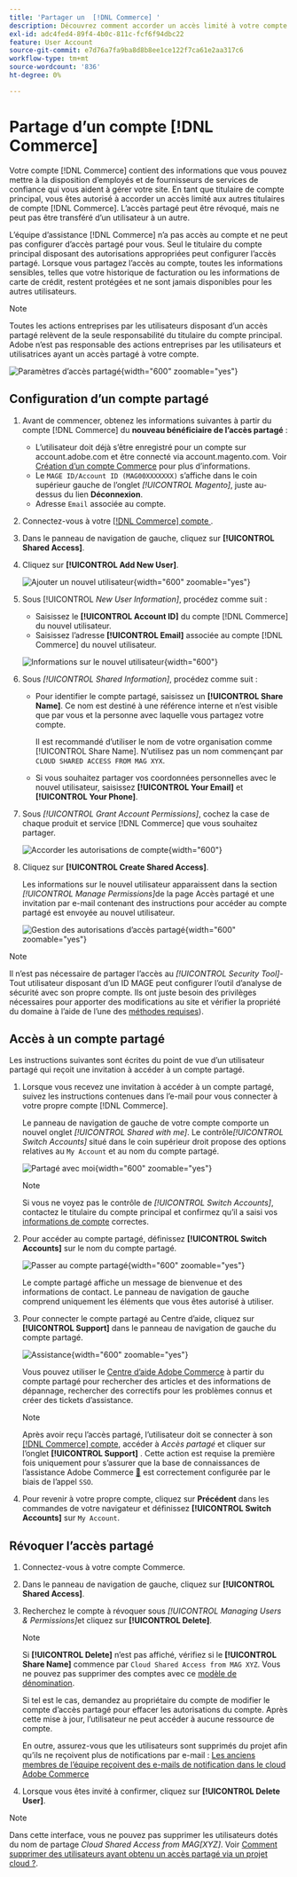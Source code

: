 ```yaml
---
title: 'Partager un  [!DNL Commerce] '
description: Découvrez comment accorder un accès limité à votre compte  [!DNL Commerce]  d’autres titulaires  [!DNL Commerce]  compte.
exl-id: adc4fed4-89f4-4b0c-811c-fcf6f94dbc22
feature: User Account
source-git-commit: e7d76a7fa9ba8d8b8ee1ce122f7ca61e2aa317c6
workflow-type: tm+mt
source-wordcount: '836'
ht-degree: 0%

---
```


# Partage d’un compte [!DNL Commerce]

Votre compte [!DNL Commerce] contient des informations que vous pouvez mettre à la disposition d’employés et de fournisseurs de services de confiance qui vous aident à gérer votre site. En tant que titulaire de compte principal, vous êtes autorisé à accorder un accès limité aux autres titulaires de compte [!DNL Commerce]. L’accès partagé peut être révoqué, mais ne peut pas être transféré d’un utilisateur à un autre.

L’équipe d’assistance [!DNL Commerce] n’a pas accès au compte et ne peut pas configurer d’accès partagé pour vous. Seul le titulaire du compte principal disposant des autorisations appropriées peut configurer l’accès partagé. Lorsque vous partagez l’accès au compte, toutes les informations sensibles, telles que votre historique de facturation ou les informations de carte de crédit, restent protégées et ne sont jamais disponibles pour les autres utilisateurs.

>[!NOTE]
>
>Toutes les actions entreprises par les utilisateurs disposant d’un accès partagé relèvent de la seule responsabilité du titulaire du compte principal. Adobe n’est pas responsable des actions entreprises par les utilisateurs et utilisatrices ayant un accès partagé à votre compte.

![Paramètres d’accès partagé](./assets/shared-access.png){width="600" zoomable="yes"}

## Configuration d’un compte partagé

1. Avant de commencer, obtenez les informations suivantes à partir du compte [!DNL Commerce] du **nouveau bénéficiaire de l’accès partagé** :

   - L’utilisateur doit déjà s’être enregistré pour un compte sur account.adobe.com et être connecté via account.magento.com. Voir [Création d’un compte Commerce](https://experienceleague.adobe.com/en/docs/commerce-admin/start/commerce-account/commerce-account-create#create-a-commerce-account) pour plus d’informations.
   - Le `MAGE ID/Account ID (MAG00XXXXXXX)` s’affiche dans le coin supérieur gauche de l’onglet _[!UICONTROL Magento]_, juste au-dessus du lien **Déconnexion**.
   - Adresse `Email` associée au compte.

1. Connectez-vous à votre [[!DNL Commerce]  compte ](commerce-account-create.md).

1. Dans le panneau de navigation de gauche, cliquez sur **[!UICONTROL Shared Access]**.

1. Cliquez sur **[!UICONTROL Add New User]**.

   ![Ajouter un nouvel utilisateur](./assets/shared-access-add.png){width="600" zoomable="yes"}

1. Sous [!UICONTROL _New User Information]_, procédez comme suit :

   - Saisissez le **[!UICONTROL Account ID]** du compte [!DNL Commerce] du nouvel utilisateur.
   - Saisissez l’adresse **[!UICONTROL Email]** associée au compte [!DNL Commerce] du nouvel utilisateur.

   ![Informations sur le nouvel utilisateur](./assets/shared-new-user.png){width="600"}

1. Sous _[!UICONTROL Shared Information]_, procédez comme suit :

   - Pour identifier le compte partagé, saisissez un **[!UICONTROL Share Name]**. Ce nom est destiné à une référence interne et n’est visible que par vous et la personne avec laquelle vous partagez votre compte.

     Il est recommandé d’utiliser le nom de votre organisation comme [!UICONTROL Share Name]. N’utilisez pas un nom commençant par `CLOUD SHARED ACCESS FROM MAG XYX`.
   - Si vous souhaitez partager vos coordonnées personnelles avec le nouvel utilisateur, saisissez **[!UICONTROL Your Email]** et **[!UICONTROL Your Phone]**.

1. Sous _[!UICONTROL Grant Account Permissions]_, cochez la case de chaque produit et service [!DNL Commerce] que vous souhaitez partager.

   ![Accorder les autorisations de compte](./assets/shared-permissions.png){width="600"}

1. Cliquez sur **[!UICONTROL Create Shared Access]**.

   Les informations sur le nouvel utilisateur apparaissent dans la section _[!UICONTROL Manage Permissions]_&#x200B;de la page Accès partagé et une invitation par e-mail contenant des instructions pour accéder au compte partagé est envoyée au nouvel utilisateur.

   ![Gestion des autorisations d’accès partagé](./assets/shared-manage-permissions.png){width="600" zoomable="yes"}

>[!NOTE]
>
>Il n’est pas nécessaire de partager l’accès au _[!UICONTROL Security Tool]_- Tout utilisateur disposant d’un ID MAGE peut configurer l’outil d’analyse de sécurité avec son propre compte. Ils ont juste besoin des privilèges nécessaires pour apporter des modifications au site et vérifier la propriété du domaine à l’aide de l’une des [méthodes requises](https://experienceleague.adobe.com/en/docs/commerce-admin/systems/security/security-scan)).

## Accès à un compte partagé

Les instructions suivantes sont écrites du point de vue d’un utilisateur partagé qui reçoit une invitation à accéder à un compte partagé.

1. Lorsque vous recevez une invitation à accéder à un compte partagé, suivez les instructions contenues dans l’e-mail pour vous connecter à votre propre compte [!DNL Commerce].

   Le panneau de navigation de gauche de votre compte comporte un nouvel onglet _[!UICONTROL Shared with me]_. Le contrôle&#x200B;_[!UICONTROL Switch Accounts]_ situé dans le coin supérieur droit propose des options relatives au `My Account` et au nom du compte partagé.

   ![Partagé avec moi](./assets/shared-with-me.png){width="600" zoomable="yes"}

   >[!NOTE]
   >
   >   Si vous ne voyez pas le contrôle de _[!UICONTROL Switch Accounts]_, contactez le titulaire du compte principal et confirmez qu’il a saisi vos [informations de compte](#set-up-a-shared-account) correctes.


1. Pour accéder au compte partagé, définissez **[!UICONTROL Switch Accounts]** sur le nom du compte partagé.

   ![Passer au compte partagé](./assets/shared-switch.png){width="600" zoomable="yes"}

   Le compte partagé affiche un message de bienvenue et des informations de contact. Le panneau de navigation de gauche comprend uniquement les éléments que vous êtes autorisé à utiliser.

1. Pour connecter le compte partagé au Centre d’aide, cliquez sur **[!UICONTROL Support]** dans le panneau de navigation de gauche du compte partagé.

   ![Assistance](./assets/shared-support.png){width="600" zoomable="yes"}

   Vous pouvez utiliser le [Centre d’aide Adobe Commerce](https://experienceleague.adobe.com/en/docs/commerce-knowledge-base/kb/overview) à partir du compte partagé pour rechercher des articles et des informations de dépannage, rechercher des correctifs pour les problèmes connus et créer des tickets d’assistance.

   >[!NOTE]
   >
   >Après avoir reçu l’accès partagé, l’utilisateur doit se connecter à son [[!DNL Commerce] compte](https://account.magento.com/customer/account/login), accéder à _Accès partagé_ et cliquer sur l’onglet **[!UICONTROL Support]** . Cette action est requise la première fois uniquement pour s’assurer que la base de connaissances de l’assistance Adobe Commerce [&#128279;](https://experienceleague.adobe.com/en/docs/commerce-knowledge-base/kb/overview) est correctement configurée par le biais de l’appel `SSO`.

1. Pour revenir à votre propre compte, cliquez sur **Précédent** dans les commandes de votre navigateur et définissez **[!UICONTROL Switch Accounts]** sur `My Account`.

## Révoquer l’accès partagé

1. Connectez-vous à votre compte Commerce.

1. Dans le panneau de navigation de gauche, cliquez sur **[!UICONTROL Shared Access]**.

1. Recherchez le compte à révoquer sous _[!UICONTROL Managing Users & Permissions]_&#x200B;et cliquez sur **[!UICONTROL Delete]**.

   >[!NOTE]
   >
   > Si **[!UICONTROL Delete]** n’est pas affiché, vérifiez si le **[!UICONTROL Share Name]** commence par `Cloud Shared Access from MAG XYZ`. Vous ne pouvez pas supprimer des comptes avec ce [ modèle de dénomination](https://experienceleague.adobe.com/en/docs/commerce-knowledge-base/kb/help-center-guide/magento-help-center-user-guide#remove-cloud-shared-access-users).
   > 
   > Si tel est le cas, demandez au propriétaire du compte de modifier le compte d’accès partagé pour effacer les autorisations du compte. Après cette mise à jour, l’utilisateur ne peut accéder à aucune ressource de compte.
   >
   > En outre, assurez-vous que les utilisateurs sont supprimés du projet afin qu’ils ne reçoivent plus de notifications par e-mail : [Les anciens membres de l’équipe reçoivent des e-mails de notification dans le cloud Adobe Commerce](https://experienceleague.adobe.com/en/docs/commerce-knowledge-base/kb/troubleshooting/miscellaneous/former-teammembers-receive-cloud-notification-emails)


1. Lorsque vous êtes invité à confirmer, cliquez sur **[!UICONTROL Delete User]**.

>[!NOTE]
>
>Dans cette interface, vous ne pouvez pas supprimer les utilisateurs dotés du nom de partage _Cloud Shared Access from MAG[XYZ]_. Voir [Comment supprimer des utilisateurs ayant obtenu un accès partagé via un projet cloud ?](https://experienceleague.adobe.com/en/docs/commerce-knowledge-base/kb/troubleshooting/miscellaneous/shared-access-troubleshooting).
